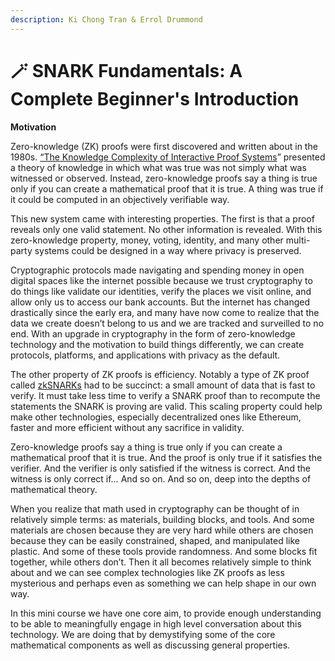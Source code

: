 ```yaml
---
description: Ki Chong Tran & Errol Drummond
---
```


# 🪄 SNARK Fundamentals: A Complete Beginner's Introduction

**Motivation**

Zero-knowledge (ZK) proofs were first discovered and written about in the 1980s. [“The Knowledge Complexity of Interactive Proof Systems](https://people.csail.mit.edu/silvio/Selected%20Scientific%20Papers/Proof%20Systems/The\_Knowledge\_Complexity\_Of\_Interactive\_Proof\_Systems.pdf)” presented a theory of knowledge in which what was true was not simply what was witnessed or observed. Instead, zero-knowledge proofs say a thing is true only if you can create a mathematical proof that it is true.  A thing was true if it could be computed in an objectively verifiable way.&#x20;

This new system came with interesting properties. The first is that a proof reveals only one valid statement. No other information is revealed. With this zero-knowledge property, money, voting, identity, and many other multi-party systems could be designed in a way where privacy is preserved.&#x20;

Cryptographic protocols made navigating and spending money in open digital spaces like the internet possible because we trust cryptography to do things like validate our identities, verify the places we visit online, and allow only us to access our bank accounts. But the internet has changed drastically since the early era, and many have now come to realize that the data we create doesn’t belong to us and we are tracked and surveilled to no end. With an upgrade in cryptography in the form of zero-knowledge technology and the motivation to build things differently, we can create protocols, platforms, and applications with privacy as the default.

The other property of ZK proofs is efficiency. Notably a type of ZK proof called [zkSNARKs](https://www.youtube.com/watch?v=h-94UhJLeck) had to be succinct: a small amount of data that is fast to verify. It must take less time to verify a SNARK proof than to recompute the statements the SNARK is proving are valid. This scaling property could help make other technologies, especially decentralized ones like Ethereum, faster and more efficient without any sacrifice in validity.&#x20;

Zero-knowledge proofs say a thing is true only if you can create a mathematical proof that it is true. And the proof is only true if it satisfies the verifier. And the verifier is only satisfied if the witness is correct. And the witness is only correct if… And so on. And so on, deep into the depths of mathematical theory.&#x20;

When you realize that math used in cryptography can be thought of in relatively simple terms: as materials, building blocks, and tools. And some materials are chosen because they are very hard while others are chosen because they can be easily constrained, shaped, and manipulated like plastic. And some of these tools provide randomness. And some blocks fit together, while others don’t. Then it all becomes relatively simple to think about and we can see complex technologies like ZK proofs as less mysterious and perhaps even as something we can help shape in our own way.

In this mini course we have one core aim, to provide enough understanding to be able to meaningfully engage in high level conversation about this technology. We are doing that by demystifying some of the core mathematical components as well as discussing general properties.
